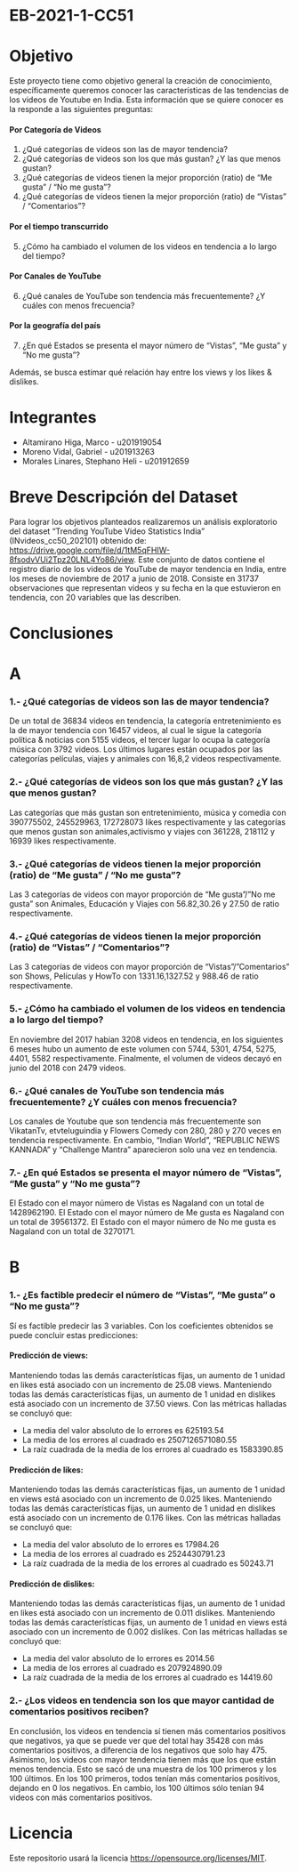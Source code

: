 # EB-2021-1-CC51
# Objetivo
Este proyecto tiene como objetivo general la creación de conocimiento, específicamente queremos conocer las características de las tendencias  de los videos de Youtube en India. Esta información que se quiere conocer es la responde a las siguientes preguntas:

#### Por Categoría de Videos
1. ¿Qué categorías de videos son las de mayor tendencia?
2. ¿Qué categorías de videos son los que más gustan? ¿Y las que menos gustan?
3. ¿Qué categorías de videos tienen la mejor proporción (ratio) de “Me gusta” / “No me gusta”?
4. ¿Qué categorías de videos tienen la mejor proporción (ratio) de “Vistas” / “Comentarios”?

#### Por el tiempo transcurrido
5. ¿Cómo ha cambiado el volumen de los videos en tendencia a lo largo del tiempo?

#### Por Canales de YouTube
6. ¿Qué canales de YouTube son tendencia más frecuentemente? ¿Y cuáles con menos frecuencia?

#### Por la geografía del país
7. ¿En qué Estados se presenta el mayor número de “Vistas”, “Me gusta” y “No me gusta”?

Además, se busca estimar qué relación hay entre los views y  los likes & dislikes.

# Integrantes
* Altamirano Higa, Marco - u201919054
* Moreno Vidal, Gabriel - u201913263
* Morales Linares, Stephano Heli - u201912659

# Breve Descripción del Dataset
Para lograr los objetivos planteados realizaremos un análisis exploratorio del dataset “Trending YouTube Video Statistics India” (INvideos_cc50_202101)  obtenido de:
https://drive.google.com/file/d/1tM5qFHIW-8fsodvVUi2Tpz20LNL4Yo86/view. Este conjunto de datos contiene el registro diario de los videos de YouTube de mayor tendencia en India, entre los meses de noviembre de 2017 a junio de 2018. Consiste en 31737 observaciones que representan videos y su fecha en la que estuvieron en tendencia, con 20 variables que las describen.

# Conclusiones
# A
### 1.- ¿Qué categorías de videos son las de mayor tendencia?
De un total de 36834 videos en tendencia, la categoría entretenimiento es la de mayor tendencia con 16457 videos, al cual le sigue la categoría política & noticias con 5155 videos, el tercer lugar lo ocupa la categoría música con 3792 videos. Los últimos lugares están ocupados por las categorías películas, viajes y animales con 16,8,2 videos respectivamente.

### 2.- ¿Qué categorías de videos son los que más gustan? ¿Y las que menos gustan?
Las categorías que más gustan son entretenimiento, música y comedia con 390775502, 245529963, 172728073 likes respectivamente y las categorías que menos gustan son animales,activismo y viajes con 361228, 218112 y 16939 likes respectivamente.

### 3.- ¿Qué categorías de videos tienen la mejor proporción (ratio) de “Me gusta” / “No me gusta”?
Las 3 categorías de videos con mayor proporción de “Me gusta”/”No me gusta” son Animales, Educación y Viajes con 56.82,30.26 y 27.50 de ratio respectivamente.

### 4.- ¿Qué categorías de videos tienen la mejor proporción (ratio) de “Vistas” / “Comentarios”?
Las 3 categorías de videos con mayor proporción de “Vistas”/”Comentarios” son Shows, Películas y HowTo con 1331.16,1327.52 y 988.46 de ratio respectivamente.

### 5.- ¿Cómo ha cambiado el volumen de los videos en tendencia a lo largo del tiempo?
En noviembre del 2017 habían 3208 videos en tendencia, en los siguientes 6 meses hubo un aumento de este volumen con 5744, 5301, 4754, 5275, 4401, 5582 respectivamente. Finalmente, el volumen de videos decayó en junio del 2018 con 2479 videos.

### 6.- ¿Qué canales de YouTube son tendencia más frecuentemente? ¿Y cuáles con menos frecuencia?
Los canales de Youtube que son tendencia más frecuentemente son VikatanTv, etvteluguindia y Flowers Comedy con 280, 280 y 270 veces en tendencia respectivamente. En cambio, “Indian World”, “REPUBLIC NEWS KANNADA” y “Challenge Mantra” aparecieron solo una vez en tendencia.

### 7.- ¿En qué Estados se presenta el mayor número de “Vistas”, “Me gusta” y “No me gusta”?
El Estado con el mayor número de Vistas es Nagaland con un total de 1428962190.
El Estado con el mayor número de Me gusta es Nagaland con un total de 39561372.
El Estado con el mayor número de No me gusta es Nagaland con un total de 3270171.


# B
### 1.- ¿Es factible predecir el número de “Vistas”, “Me gusta” o “No me gusta”?
Sí es factible predecir las 3 variables. Con los coeficientes obtenidos se puede concluir estas predicciones:
#### Predicción de views:
Manteniendo todas las demás características fijas, un aumento de 1 unidad en likes está asociado con un incremento de 25.08 views.
Manteniendo todas las demás características fijas, un aumento de 1 unidad en dislikes está asociado con un incremento de 37.50 views.
Con las métricas halladas se concluyó que:
- La media del valor absoluto de lo errores es 625193.54
- La media de los errores al cuadrado es 2507126571080.55
- La raíz cuadrada de la media de los errores al cuadrado es 1583390.85
#### Predicción de likes:
Manteniendo todas las demás características fijas, un aumento de 1 unidad en views está asociado con un incremento de 0.025 likes.
Manteniendo todas las demás características fijas, un aumento de 1 unidad en dislikes está asociado con un incremento de 0.176 likes.
Con las métricas halladas se concluyó que:
- La media del valor absoluto de lo errores es 17984.26
- La media de los errores al cuadrado es 2524430791.23
- La raíz cuadrada de la media de los errores al cuadrado es 50243.71
#### Predicción de dislikes:
Manteniendo todas las demás características fijas, un aumento de 1 unidad en likes está asociado con un incremento de 0.011 dislikes.
Manteniendo todas las demás características fijas, un aumento de 1 unidad en views está asociado con un incremento de 0.002 dislikes.
Con las métricas halladas se concluyó que:
- La media del valor absoluto de lo errores es 2014.56
- La media de los errores al cuadrado es 207924890.09
- La raíz cuadrada de la media de los errores al cuadrado es 14419.60

### 2.- ¿Los videos en tendencia son los que mayor cantidad de comentarios positivos reciben?
En conclusión, los videos en tendencia sí tienen más comentarios positivos que negativos, ya que se puede ver que del total hay 35428 con más comentarios positivos, a diferencia de los negativos que solo hay 475.
Asimismo, los videos con mayor tendencia tienen más que los que están menos tendencia. Esto se sacó de una muestra de los 100 primeros y los 100 últimos. En los 100 primeros,
todos tenían más comentarios positivos, dejando en 0 los negativos. En cambio, los 100 últimos sólo tenían 94 videos con más comentarios positivos.



# Licencia
Este repositorio usará la licencia https://opensource.org/licenses/MIT.

